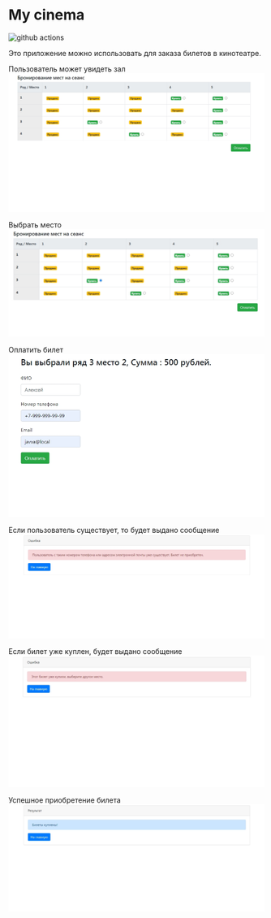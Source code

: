# My cinema

![github actions](https://github.com/AlexeyEsipov/job4j-cinema-jsp/actions/workflows/maven.yml/badge.svg)

Это приложение можно использовать для заказа билетов в кинотеатре.

Пользователь может увидеть зал
![index page](images/Real.jpg)

Выбрать место
![choice page](images/choice.jpg)

Оплатить билет
![payment page](images/payment.jpg)

Если пользователь существует, то будет выдано сообщение
![errorAccount page](images/ErrorAccount.jpg)

Если билет уже куплен, будет выдано сообщение
![errorTicket page](images/errorTicket.jpg)

Успешное приобретение билета
![success page](images/Done.jpg)

